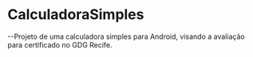 # CalculadoraSimples

--Projeto de uma calculadora simples para Android, visando a avaliação para certificado no GDG Recife.
